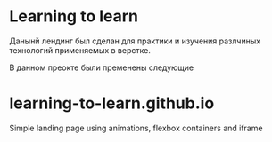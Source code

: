 # Learning to learn

Данынй лендинг был сделан для практики и изучения разлчиных технологий применяемых в верстке.

В данном преокте были пременены следующие 
# learning-to-learn.github.io
Simple landing page using animations, flexbox containers and iframe
